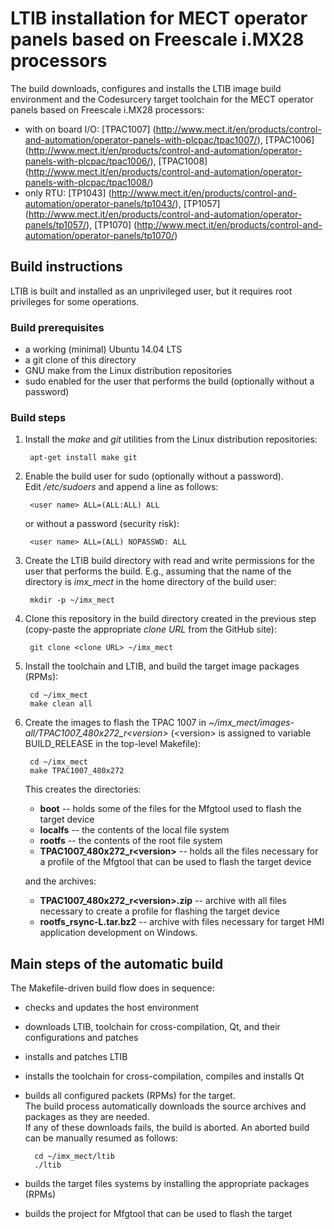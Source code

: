 # LTIB installation for MECT operator panels based on Freescale i.MX28 processors

The build downloads, configures and installs the LTIB image build environment and the Codesurcery target toolchain for the MECT operator panels based on Freescale i.MX28 processors:

- with on board I/O:
[TPAC1007] (http://www.mect.it/en/products/control-and-automation/operator-panels-with-plcpac/tpac1007/),
[TPAC1006] (http://www.mect.it/en/products/control-and-automation/operator-panels-with-plcpac/tpac1006/),
[TPAC1008] (http://www.mect.it/en/products/control-and-automation/operator-panels-with-plcpac/tpac1008/)
- only RTU:
[TP1043] (http://www.mect.it/en/products/control-and-automation/operator-panels/tp1043/),
[TP1057] (http://www.mect.it/en/products/control-and-automation/operator-panels/tp1057/),
[TP1070] (http://www.mect.it/en/products/control-and-automation/operator-panels/tp1070/)

## Build instructions

LTIB is built and installed as an unprivileged user, but it requires root privileges for some operations.

### Build prerequisites

- a working (minimal) Ubuntu 14.04 LTS
- a git clone of this directory
- GNU make from the Linux distribution repositories
- sudo enabled for the user that performs the build (optionally without a password)

### Build steps

1. Install the *make* and *git* utilities from the Linux distribution repositories:

        apt-get install make git

1. Enable the build user for sudo (optionally without a password).  
   Edit */etc/sudoers* and append a line as follows:

        <user name> ALL=(ALL:ALL) ALL

   or without a password (security risk):

        <user name> ALL=(ALL) NOPASSWD: ALL

1. Create the LTIB build directory with read and write permissions for the user that performs the build. E.g., assuming that the name of the directory is *imx_mect* in the home directory of the build user:

        mkdir -p ~/imx_mect

1. Clone this repository in the build directory created in the previous step (copy-paste the appropriate *clone URL* from the GitHub site):

        git clone <clone URL> ~/imx_mect

1. Install the toolchain and LTIB, and build the target image packages (RPMs):

        cd ~/imx_mect
        make clean all

1. Create the images to flash the TPAC 1007 in *~/imx_mect/images-all/TPAC1007_480x272_r\<version\>* (\<version\> is assigned to variable BUILD_RELEASE in the top-level Makefile):

        cd ~/imx_mect
        make TPAC1007_480x272

   This creates the directories:
   - **boot** -- holds some of the files for the Mfgtool used to flash the target device
   - **localfs** -- the contents of the local file system
   - **rootfs** -- the contents of the root file system
   - **TPAC1007_480x272_r\<version\>** -- holds all the files necessary for a profile of the Mfgtool that can be used to flash the target device

   and the archives:
   - **TPAC1007_480x272_r\<version\>.zip** -- archive with all files necessary to create a profile for flashing the target device
   - **rootfs_rsync-L.tar.bz2** -- archive with files necessary for target HMI application development on Windows.

## Main steps of the automatic build

The Makefile-driven build flow does in sequence:

- checks and updates the host environment
- downloads LTIB, toolchain for cross-compilation, Qt, and their configurations and patches
- installs and patches LTIB
- installs the toolchain for cross-compilation, compiles and installs Qt
- builds all configured packets (RPMs) for the target.  
  The build process automatically downloads the source archives and packages as they are needed.  
  If any of these downloads fails, the build is aborted. An aborted build can be manually resumed as follows:

        cd ~/imx_mect/ltib
        ./ltib
- builds the target files systems by installing the appropriate packages (RPMs)
- builds the project for Mfgtool that can be used to flash the target
